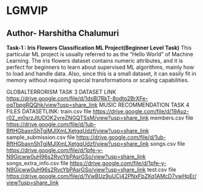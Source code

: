 # LGMVIP

## Author- Harshitha Chalumuri

  
**Task-1 : Iris Flowers Classification ML Project(Beginner Level Task)**
This particular ML project is usually referred to as the “Hello World” of Machine Learning. The iris flowers dataset contains numeric attributes, and it is perfect for beginners to learn about supervised ML algorithms, mainly how to load and handle data. Also, since this is a small dataset, it can easily fit in memory without requiring special transformations or scaling capabilities.

GLOBALTERRORISM TASK 3 DATASET LINK
https://drive.google.com/file/d/1dsBl7RkT-8odto2BrXFe-oqTbpgRQQhk/view?usp=share_link
MUSIC RECOMMENDATION TASK 4 FILES
DATASETLINK:
train.csv file
https://drive.google.com/file/d/19Auz-r02_m0srzJtUDOK2vreZNGQTSsM/view?usp=share_link
members.csv file
https://drive.google.com/file/d/1ub-BftHGbaxnShTgjMJlXmLXetgqUdzf/view?usp=share_link
sample_submission.csv file
https://drive.google.com/file/d/1ub-BftHGbaxnShTgjMJlXmLXetgqUdzf/view?usp=share_link
songs.csv file
https://drive.google.com/file/d/1pfe-y-N9Gicww0uH96s2RvcYbPAsrGSo/view?usp=share_link
songs_extra_info.csv file
https://drive.google.com/file/d/1pfe-y-N9Gicww0uH96s2RvcYbPAsrGSo/view?usp=share_link
test.csv file
https://drive.google.com/file/d/1VwBUz9uUCj42PNxFbZKq1AMcD7vwHpEr/view?usp=share_link
